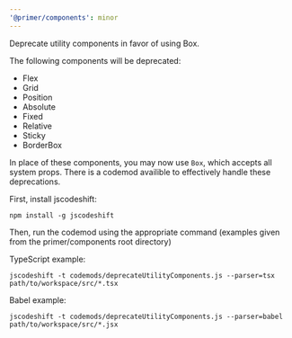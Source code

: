 ```yaml
---
'@primer/components': minor
---
```


Deprecate utility components in favor of using Box.

The following components will be deprecated:

- Flex
- Grid
- Position
- Absolute
- Fixed
- Relative
- Sticky
- BorderBox

In place of these components, you may now use `Box`, which accepts all system props. There is a codemod availible to effectively handle these deprecations.

First, install jscodeshift:

```shell
npm install -g jscodeshift
```

Then, run the codemod using the appropriate command (examples given from the primer/components root directory)

TypeScript example:

```shell
jscodeshift -t codemods/deprecateUtilityComponents.js --parser=tsx path/to/workspace/src/*.tsx
```

Babel example:
```shell
jscodeshift -t codemods/deprecateUtilityComponents.js --parser=babel path/to/workspace/src/*.jsx
```
